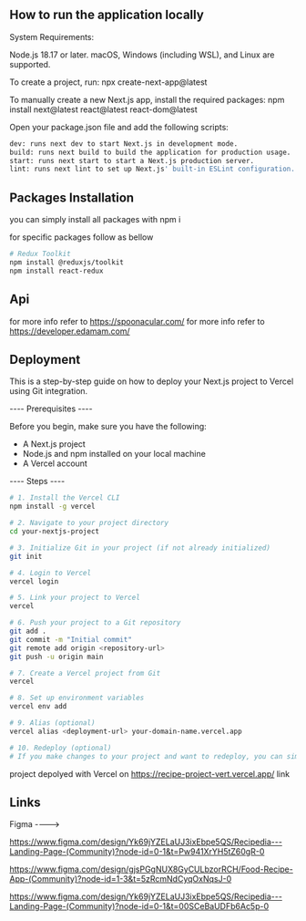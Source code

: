 ## How to run the application locally

System Requirements:

Node.js 18.17 or later.
macOS, Windows (including WSL), and Linux are supported.

To create a project, run:  npx create-next-app@latest


To manually create a new Next.js app, install the required packages:  npm install next@latest react@latest react-dom@latest

Open your package.json file and add the following scripts:

```bash
dev: runs next dev to start Next.js in development mode.
build: runs next build to build the application for production usage.
start: runs next start to start a Next.js production server.
lint: runs next lint to set up Next.js' built-in ESLint configuration.
```

## Packages Installation

you can simply install all packages with 
npm i

for specific packages follow as bellow

```bash
# Redux Toolkit
npm install @reduxjs/toolkit
npm install react-redux
```

## Api

for more info refer to  https://spoonacular.com/
for more info refer to  https://developer.edamam.com/


## Deployment

This is a step-by-step guide on how to deploy your Next.js project to Vercel using Git integration.

---- Prerequisites ----

Before you begin, make sure you have the following:

- A Next.js project
- Node.js and npm installed on your local machine
- A Vercel account

---- Steps ----

```bash
# 1. Install the Vercel CLI
npm install -g vercel

# 2. Navigate to your project directory
cd your-nextjs-project

# 3. Initialize Git in your project (if not already initialized)
git init

# 4. Login to Vercel
vercel login

# 5. Link your project to Vercel
vercel

# 6. Push your project to a Git repository
git add .
git commit -m "Initial commit"
git remote add origin <repository-url>
git push -u origin main

# 7. Create a Vercel project from Git
vercel

# 8. Set up environment variables
vercel env add

# 9. Alias (optional)
vercel alias <deployment-url> your-domain-name.vercel.app

# 10. Redeploy (optional)
# If you make changes to your project and want to redeploy, you can simply push your changes to your Git repository. Vercel will automatically redeploy your project.

```
project depolyed with Vercel on https://recipe-project-vert.vercel.app/ link


## Links

Figma ---->

https://www.figma.com/design/Yk69jYZELaUJ3ixEbpe5QS/Recipedia---Landing-Page-(Community)?node-id=0-1&t=Pw941XrYH5tZ60gR-0

https://www.figma.com/design/gjsPGgNUX8GyCULbzorRCH/Food-Recipe-App-(Community)?node-id=1-3&t=5zRcmNdCyqOxNqsJ-0

https://www.figma.com/design/Yk69jYZELaUJ3ixEbpe5QS/Recipedia---Landing-Page-(Community)?node-id=0-1&t=00SCeBaUDFb6Ac5p-0
